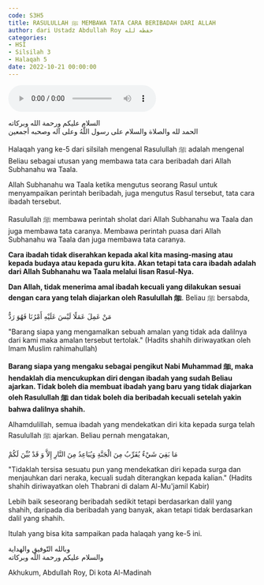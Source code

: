 ```yaml
---
code: S3H5
title: RASULULLAH ﷺ MEMBAWA TATA CARA BERIBADAH DARI ALLAH
author: dari Ustadz Abdullah Roy حفظه لله
categories:
- HSI
- Silsilah 3
- Halaqah 5
date: 2022-10-21 00:00:00
---
```


<audio controls="" src="https://docs.google.com/uc?export=open&id=1-ZAQrS8hQY5Y1dPnCLtSePF4_wiUOdIF"></audio>

<div class="dalil">
  السلام عليكم ورحمة الله وبركاته
  <br>
  الحمد لله والصلاة والسلام على رسول اللَّهُ وعلى آله وصحبه أجمعين
</div>

Halaqah yang ke-5 dari silsilah mengenal Rasulullah ﷺ adalah mengenal Beliau sebagai utusan yang membawa tata cara beribadah dari Allah Subhanahu wa Taala.

Allah Subhanahu wa Taala ketika mengutus seorang Rasul untuk menyampaikan perintah beribadah, juga mengutus Rasul tersebut, tata cara ibadah tersebut.

Rasulullah ﷺ membawa perintah sholat dari Allah Subhanahu wa Taala dan juga membawa tata caranya. Membawa perintah puasa dari Allah Subhanahu wa Taala dan juga membawa tata caranya.

**Cara ibadah tidak diserahkan kepada akal kita masing-masing atau kepada budaya atau kepada guru kita. Akan tetapi tata cara ibadah adalah dari Allah Subhanahu wa Taala melalui lisan Rasul-Nya.**

**Dan Allah, tidak menerima amal ibadah kecuali yang dilakukan sesuai dengan cara yang telah diajarkan oleh Rasulullah ﷺ**. Beliau ﷺ bersabda,
<div class="dalil">
  مَنْ عَمِلَ عَمَلًا لَيْسَ عَلَيْهِ أَمْرُنَا فَهُوَ رَدٌّ
  <p>
    "Barang siapa yang mengamalkan sebuah amalan yang tidak ada dalilnya dari kami maka amalan tersebut tertolak." (Hadits shahih diriwayatkan oleh Imam Muslim rahimahullah)
  </p>
</div>

**Barang siapa yang mengaku sebagai pengikut Nabi Muhammad ﷺ, maka hendaklah dia mencukupkan diri dengan ibadah yang sudah Beliau ajarkan. Tidak boleh dia membuat ibadah yang baru yang tidak diajarkan oleh Rasulullah ﷺ dan tidak boleh dia beribadah kecuali setelah yakin bahwa dalilnya shahih.**

Alhamdulillah, semua ibadah yang mendekatkan diri kita kepada surga telah Rasulullah ﷺ ajarkan. Beliau pernah mengatakan,
<div class="dalil">
  مَا بَقِيَ شَيْءٌ يُقَرِّبُ مِنَ الْجَنَّةِ وَيُبَاعِدُ مِنَ النَّارِ إِلاَّ وَ قَدْ بُيِّنَ لَكُمْ
  <p>
    "Tidaklah tersisa sesuatu pun yang mendekatkan diri kepada surga dan menjauhkan dari neraka, kecuali sudah diterangkan kepada kalian." (Hadits shahih diriwayatkan oleh Thabrani di dalam Al-Mu'jamil Kabir)
  </p>
</div>

Lebih baik seseorang beribadah sedikit tetapi berdasarkan dalil yang shahih, daripada dia beribadah yang banyak, akan tetapi tidak berdasarkan dalil yang shahih.

Itulah yang bisa kita sampaikan pada halaqah yang ke-5 ini.

<div class="dalil">
  وبالله التّوفيق والهداية
  <br>
  والسلام عليكم ورحمة اللّه وبركاته
</div>

<p class="signature">
  Akhukum, Abdullah Roy, 
  Di kota Al-Madinah
</p>